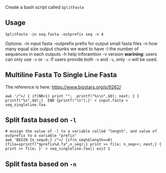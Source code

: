 Create a bash script called `SplitFasta`
## Usage
```
SplitFasta -in seq.fasta -outprefix seq -n 4 
```

Options:
	-in input fasta
	-outprefix prefix for output small fasta files
	-n how many equal size output chunks we want to have
	-l the number of sequences in each outputs
	-h help inforamtion
	-v version 
**warining**: users can only use `-n` or `-v`. If users provide both `-n` and `-v`, only `-n` will be used. 


## Multiline Fasta To Single Line Fasta
The reference is here: https://www.biostars.org/p/9262/
```
awk '/^>/ { if(NR>1) print "";  printf("%s\n",$0); next; } { printf("%s",$0);}  END {printf("\n");}' < input.fasta > seq_singleline.faa
```

## Split fasta based on `-l`

```
# assign the value of -l to a variable called "length", and value of outprefix to a variable "prefix"
awk 'BEGIN {n_seq=0;} /^>/ {if(n_seq%$length==0){file=sprintf("$prefix%d.fa",n_seq);} print >> file; n_seq++; next;} { print >> file; }' < seq_singleline.faa|| exit 1
```

## Split fasta based on `-n`

